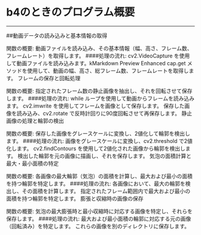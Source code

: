 # b4のときのプログラム概要
----------------------------------------------------------------
##動画データの読み込みと基本情報の取得

関数の概要: 動画ファイルを読み込み、その基本情報（幅、高さ、フレーム数、フレームレート）を取得します。
####処理の流れ:
    cv2.VideoCapture を使用して動画ファイルを読み込みます。kMarkdown Preview Enhanced
    cap.get メソッドを使用して、動画の幅、高さ、総フレーム数、フレームレートを取得します。
    フレームの保存と回転処理

関数の概要: 指定されたフレーム数の静止画像を抽出し、それを回転させて保存します。
####処理の流れ:
    while ループを使用して動画からフレームを読み込みます。
    cv2.imwrite を使用してフレームを画像として保存します。
    保存した画像を読み込み、cv2.rotate で反時計回りに90度回転させて再保存します。
    静止画像の処理と輪郭の検出

関数の概要: 保存した画像をグレースケールに変換し、2値化して輪郭を検出します。
####処理の流れ:
    画像をグレースケールに変換し、cv2.threshold で2値化します。
    cv2.findContours を使用して2値化された画像から輪郭を検出します。
    検出した輪郭を元の画像に描画し、それを保存します。
    気泡の面積計算と最大・最小面積の特定

関数の概要: 各画像の最大輪郭（気泡）の面積を計算し、最大および最小の面積を持つ輪郭を特定します。
####処理の流れ:
    各画像において、最大の輪郭を検出し、その面積を計算します。
    指定されたフレーム範囲内で最大および最小の面積を持つ輪郭を特定します。
    膨張と収縮時の画像の保存

関数の概要: 気泡の最大膨張時と最小収縮時に対応する画像を特定し、それらを保存します。
####処理の流れ:
    最大および最小面積の輪郭に対応する元の画像（回転済み）を特定します。
    これらの画像を別のディレクトリに保存します。
